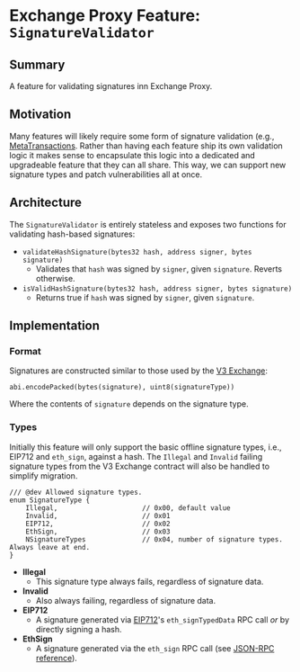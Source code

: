 # Exchange Proxy Feature: `SignatureValidator`

## Summary

A feature for validating signatures inn Exchange Proxy.

## Motivation

Many features will likely require some form of signature validation (e.g., [MetaTransactions](./meta-transactions.md). Rather than having each feature ship its own validation logic it makes sense to encapsulate this logic into a dedicated and upgradeable feature that they can all share. This way, we can support new signature types and patch vulnerabilities all at once.

## Architecture

The `SignatureValidator` is entirely stateless and exposes two functions for validating hash-based signatures:
- `validateHashSignature(bytes32 hash, address signer, bytes signature)`
  - Validates that `hash` was signed by `signer`, given `signature`. Reverts otherwise.
- `isValidHashSignature(bytes32 hash, address signer, bytes signature)`
  - Returns true if `hash` was signed by `signer`, given `signature`.

## Implementation

### Format
Signatures are constructed similar to those used by the [V3 Exchange](https://github.com/0xProject/0x-protocol-specification/blob/master/v3/v3-specification.md#signature-types):

```solidity
abi.encodePacked(bytes(signature), uint8(signatureType))
```

Where the contents of `signature` depends on the signature type.

### Types
Initially this feature will only support the basic offline signature types, i.e., EIP712 and `eth_sign`, against a hash. The `Illegal` and `Invalid` failing signature types from the V3 Exchange contract will also be handled to simplify migration.

```solidity
/// @dev Allowed signature types.
enum SignatureType {
    Illegal,                     // 0x00, default value
    Invalid,                     // 0x01
    EIP712,                      // 0x02
    EthSign,                     // 0x03
    NSignatureTypes              // 0x04, number of signature types. Always leave at end.
}
```

- **Illegal**
  - This signature type always fails, regardless of signature data.
- **Invalid**
  - Also always failing, regardless of signature data.
- **EIP712**
  - A signature generated via [EIP712](https://github.com/ethereum/EIPs/blob/master/EIPS/eip-712.md)'s `eth_signTypedData` RPC call *or* by directly signing a hash.
- **EthSign**
  - A signature generated via the `eth_sign` RPC call (see [JSON-RPC reference](https://eth.wiki/json-rpc/API)).
